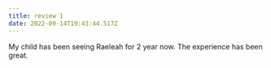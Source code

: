 ```yaml
---
title: review 1
date: 2022-09-14T19:43:44.517Z
---
```

My child has been seeing Raeleah for 2 year now. The experience has been great.